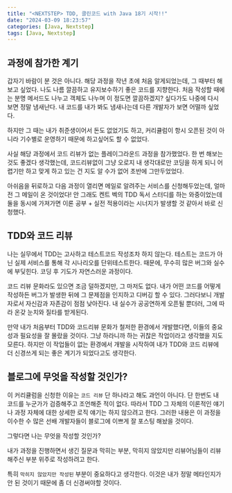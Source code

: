 ```yaml
---
title: "<NEXTSTEP> TDD, 클린코드 with Java 18기 시작!!"
date: "2024-03-09 18:23:57"
categories: [Java, Nextstep]
tags: [Java, Nextstep]
---
```


## 과정에 참가한 계기

갑자기 바람이 분 것은 아니다. 해당 과정을 작년 초에 처음 알게되었는데, 그 때부터 해보고 싶었다. 나도 나름 깔끔하고 유지보수하기 좋은 코드를 지향한다. 처음 작성할 때에는 분명 메서드도 나누고 객체도 나누며 이 정도면 깔끔하겠지? 싶다가도 나중에 다시 보면 정말 냄새난다. 내 코드를 내가 봐도 냄새나는데 다른 개발자가 보면 어떨까 싶었다.

하지만 그 때는 내가 취준생이어서 돈도 없었기도 하고, 커리큘럼이 항시 오픈된 것이 아니라 기수별로 운영하기 때문에 하고싶어도 할 수 없었다.

사실 해당 과정에서 코드 리뷰가 없는 플레이그라운드 과정을 참가했었다. 한 번 해보는 것도 좋겠다 생각했는데, 코드리뷰없이 그냥 오로지 내 생각대로만 코딩을 하게 되니 어렵기만 하고 맞게 하고 있는 건 지도 알 수가 없어 초반에 그만두었었다.

아쉬음을 뒤로하고 다음 과정이 열리면 메일로 알려주는 서비스를 신청해두었는데, 얼마 전 그 메일이 온 것이었다! 안 그래도 켄트 벡의 TDD 독서 스터디를 하는 와중이었는데 둘을 동시에 가져가면 이론 공부 + 실전 적용이라는 시너지가 발생할 것 같아서 바로 신청했다.

## TDD와 코드 리뷰

나는 실무에서 TDD는 고사하고 테스트코드 작성조차 하지 않는다. 테스트는 코드가 아닌 실제 서비스를 통해 각 시나리오를 단위테스트한다. 때문에, 무수히 많은 버그와 실수에 부딪힌다. 코딩 후 기도가 자연스러운 과정이다.

코드 리뷰 문화라도 있으면 조금 덜하겠지만, 그 마저도 없다. 내가 어떤 코드를 어떻게 작성하든 버그가 발생한 뒤에 그 문제점을 인지하고 디버깅 할 수 있다. 그러다보니 개발자로서 자신감과 자존감이 점점 낮아진다. 내 실수가 공공연하게 오픈될 뿐더러, 그에 따라 온갖 눈치와 질타를 받게된다.

만약 내가 처음부터 TDD와 코드리뷰 문화가 철저한 환경에서 개발했다면, 이들의 중요성과 필요성을 잘 몰랐을 것이다. 그냥 하라니까 하는 귀찮은 작업이라고 생각했을 지도 모른다. 하지만 이 작업들이 없는 환경에서 개발을 시작하여 내가 TDD와 코드 리뷰에 더 신경쓰게 되는 좋은 계기가 되었다고도 생각한다.

## 블로그에 무엇을 작성할 것인가?

이 커리큘럼을 신청한 이유는 `코드 리뷰` 단 하나라고 해도 과언이 아니다. 단 한번도 내 코드를 누군가가 검증해주고 조언해준 적이 없다. 따라서 TDD 그 자체의 이론적인 얘기나 과정 자체에 대한 상세한 로직 얘기는 하지 않으려고 한다. 그러한 내용은 이 과정을 이수한 수 많은 선배 개발자들이 블로그에 이쁘게 잘 포스팅 해놨을 것이다.

그렇다면 나는 무엇을 작성할 것인가?

내가 과정을 진행하면서 생긴 질문과 막히는 부분, 막히지 않았지만 리뷰어님들이 리뷰해주신 부분 위주로 작성하려고 한다.

특히 `막히지 않았지만 작성된` 부분이 중요하다고 생각한다. 이것은 내가 정말 메타인지가 안 된 것이기 때문에 좀 더 신경써야할 것이다.